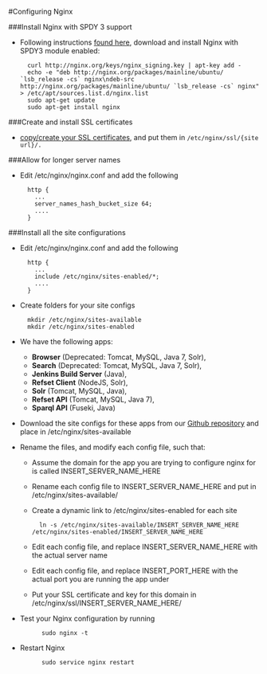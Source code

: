 #Configuring Nginx

###Install Nginx with SPDY 3 support

- Following instructions [found here](https://bjornjohansen.no/install-latest-version-of-nginx-on-ubuntu), download and install Nginx with SPDY3 module enabled:

        curl http://nginx.org/keys/nginx_signing.key | apt-key add -
        echo -e "deb http://nginx.org/packages/mainline/ubuntu/ `lsb_release -cs` nginx\ndeb-src http://nginx.org/packages/mainline/ubuntu/ `lsb_release -cs` nginx" > /etc/apt/sources.list.d/nginx.list
        sudo apt-get update
        sudo apt-get install nginx
        
###Create and install SSL certificates
- [copy/create your SSL certificates](https://www.startssl.com/?app=42), and put them in `/etc/nginx/ssl/{site url}/.` 

###Allow for longer server names

- Edit /etc/nginx/nginx.conf and add the following

        http {
          ...
          server_names_hash_bucket_size 64;
          ....
        }



###Install all the site configurations

- Edit /etc/nginx/nginx.conf and add the following

        http {
          ...
          include /etc/nginx/sites-enabled/*;
          ....
        }
    
- Create folders for your site configs

        mkdir /etc/nginx/sites-available
        mkdir /etc/nginx/sites-enabled

- We have the following apps:

  - **Browser** (Deprecated: Tomcat, MySQL, Java 7, Solr), 
  - **Search** (Deprecated: Tomcat, MySQL, Java 7, Solr), 
  - **Jenkins Build Server** (Java), 
  - **Refset Client** (NodeJS, Solr), 
  - **Solr** (Tomcat, MySQL, Java), 
  - **Refset API** (Tomcat, MySQL, Java 7), 
  - **Sparql API** (Fuseki, Java)

- Download the site configs for these apps from our [Github repository](https://github.com/IHTSDO/snomed-publish/tree/master/config/nginx) and place in /etc/nginx/sites-available

- Rename the files, and modify each config file, such that:
    - Assume the domain for the app you are trying to configure nginx for is called INSERT_SERVER_NAME_HERE
    - Rename each config file to INSERT_SERVER_NAME_HERE and put in /etc/nginx/sites-available/
    - Create a dynamic link to /etc/nginx/sites-enabled for each site
    
            ln -s /etc/nginx/sites-available/INSERT_SERVER_NAME_HERE /etc/nginx/sites-enabled/INSERT_SERVER_NAME_HERE
    - Edit each config file, and replace INSERT_SERVER_NAME_HERE with the actual server name
    - Edit each config file, and replace INSERT_PORT_HERE with the actual port you are running the app under
    - Put your SSL certificate and key for this domain in /etc/nginx/ssl/INSERT_SERVER_NAME_HERE/
- Test your Nginx configuration by running

            sudo nginx -t
- Restart Nginx

            sudo service nginx restart

